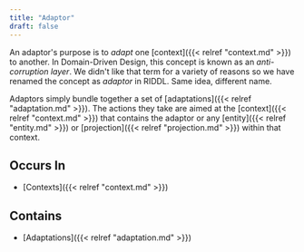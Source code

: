 ```yaml
---
title: "Adaptor"
draft: false
---
```


An adaptor's purpose is to _adapt_ one [context]({{< relref "context.md" >}})
to another. In Domain-Driven Design, this concept is known as an
_anti-corruption layer_.  We didn't like that term for a variety of reasons 
so we have renamed the concept as _adaptor_ in RIDDL. Same idea, different name.

Adaptors simply bundle together a set of 
[adaptations]({{< relref "adaptation.md" >}}). The actions they take are 
aimed at the [context]({{< relref "context.md" >}}) that contains the 
adaptor or any [entity]({{< relref "entity.md" >}}) or 
[projection]({{< relref "projection.md" >}}) within that context. 


## Occurs In
* [Contexts]({{< relref "context.md" >}})

## Contains
* [Adaptations]({{< relref "adaptation.md" >}})

